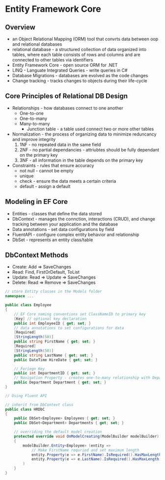 # Entity Framework Core

## Overview
- an Object Relational Mapping (ORM) tool that convrts data between oop and relational databases
- relational database - a structured collection of data organized into tables, where each table consists of rows and columns and are connected to other tables via identifiers
- Entity Framework Core - open source ORM for .NET
- LINQ - Languate Integrated Queries - write queries in C#
- Database Migrations - databases are evolved as the code changes
- Change tracking - tracks changes to objects during their life-cycle

## Core Principles of Relational DB Design
- Relationships - how databases connect to one another
    - One-to-one
    - One-to-many
    - Many-to-many
        - Junction table - a table used connect two or more other tables
- Normalization - the process of organizing data to minimize reduncancy and improve integrity
    1. 1NF - no repeated data in the same field
    2. 2NF - no partial dependancies - attriubtes should be fully dependant on the primary key
    3. 3NF - all information in the table depends on the primary key
- Constraints - rules that ensure accuracy
    - not null - cannot be empty
    - unique 
    - check - ensure the data meets a certain criteria
    - default - assign a default

## Modeling in EF Core
- Entities - classes that define the data stored
- DbContext - manages the connction, interactions (CRUD), and change tracking between your application and the database
- Data annotations - set data configurations by field
- FluentAPI - configure complex entity behavior and relationship 
- DbSet - represents an entity class/table

## DbContext Methods
- Create: Add => SaveChanges
- Read: Find, FirstOrDefault, ToList
- Update: Read => Update => SaveChanges
- Delete: Read => Remove => SaveChanges

``` C#
// store Entity classes in the Models folder
namespace ...

public class Employee
{
    // EF Core naming conventions set ClassNameID to primary key 
    [Key] // optional key declaration
    public int EmployeeID { get; set; }
    // data annotations to set configurations for data
    [Required]
    [StringLength(50)]
    public string FirstName { get; set; }
    [Required]
    [StringLength(50)]
    public string LastName { get; set; }
    public DateTime HireDate { get; set; }

    // Foriegn Key 
    public int DepartmentID { get; set; }
    // Navigation Property - creates one-to-many relationship with Department
    public Department Department { get; set; }
}
```


``` C#
// Using Fluent API

// inherit from DbContext class
public class HRDbC
{
    public DbSet<Employee> Employees { get; set; }
    public DbSet<Department> Departments { get; set; }

    // overriding the default model creation 
    protected override void OnModelCreating(ModelBuilder modelBuilder)
    {
        modelBuilder.Entity<Employee> (entity =>
            // Make FirstName requried and set maximum length
            entity.Property(e => e.FirstName).IsRequired().HasMaxLength(50);
            entity.Property(e => e.LastName).IsRequired().HasMaxLength(50);
        )
    }
}
```